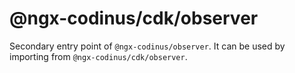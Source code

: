 # @ngx-codinus/cdk/observer

Secondary entry point of `@ngx-codinus/observer`. It can be used by importing from `@ngx-codinus/cdk/observer`.

